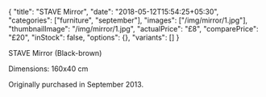 {
    "title": "STAVE Mirror",
    "date": "2018-05-12T15:54:25+05:30",
    "categories": ["furniture", "september"],
    "images": ["/img/mirror/1.jpg"],
    "thumbnailImage": "/img/mirror/1.jpg",
    "actualPrice": "£8",
    "comparePrice": "£20",
    "inStock": false,
    "options": {},
    "variants": []
}

STAVE Mirror (Black-brown)

Dimensions: 160x40 cm


Originally purchased in September 2013.